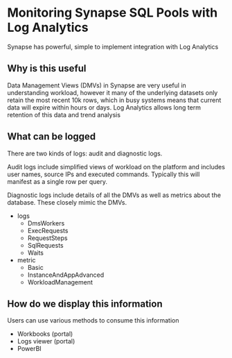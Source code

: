 # Monitoring Synapse SQL Pools with Log Analytics

Synapse has powerful, simple to implement integration with Log Analytics

## Why is this useful

Data Management Views (DMVs) in Synapse are very useful in understanding workload, however it many of the underlying datasets only retain the most recent 10k rows, which in busy systems means that current data will expire within hours or days. Log Analytics allows long term retention of this data and trend analysis

## What can be logged

There are two kinds of logs: audit and diagnostic logs.

Audit logs include simplified views of workload on the platform and includes user names, source IPs and executed commands. Typically this will manifest as a single row per query.

Diagnostic logs include details of all the DMVs as well as metrics about the database. These closely mimic the DMVs.

- logs
    - DmsWorkers
    - ExecRequests
    - RequestSteps
    - SqlRequests
    - Waits
 - metric
    - Basic
    - InstanceAndAppAdvanced
    - WorkloadManagement

## How do we display this information

Users can use various methods to consume this information
- Workbooks (portal)
- Logs viewer (portal)
- PowerBI


